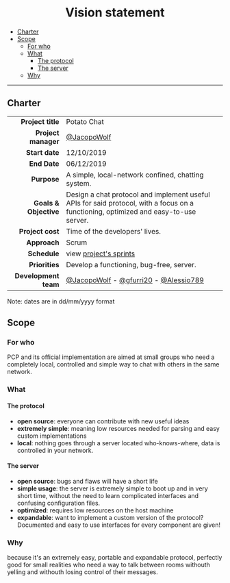 <center>
<h1> Vision statement </h1>
</center>

- [Charter](#charter)
- [Scope](#scope)
  - [For who](#for-who)
  - [What](#what)
    - [The protocol](#the-protocol)
    - [The server](#the-server)
  - [Why](#why)

---

## Charter

|                         |                                                                                                                                                                      |
| ----------------------: | :------------------------------------------------------------------------------------------------------------------------------------------------------------------- |
|       **Project title** | Potato Chat                                                                                                                                                          |
|     **Project manager** | [@JacopoWolf](https://github.com/JacopoWolf)                                                                                                                         |
|          **Start date** | 12/10/2019                                                                                                                                                           |
|            **End Date** | 06/12/2019                                                                                                                                                           |
|             **Purpose** | A simple, local-network confined, chatting system.                                                                                                                   |
|   **Goals & Objective** | Design a chat protocol and implement useful APIs for said protocol, with a focus on a functioning, optimized and easy-to-use server.                                 |
|        **Project cost** | Time of the developers' lives.                                                                                                                                       |
|            **Approach** | Scrum                                                                                                                                                                |
|            **Schedule** | view [project's sprints](https://github.com/JacopoWolf/PotatoChatProtocol/projects?utf8=%E2%9C%93&query=)                                                            |
|          **Priorities** | Develop a functioning, bug-free, server.                                                                                                                             |
| **Development<br>team** | [@JacopoWolf](https://github.com/JacopoWolf) - [@gfurri20](https://github.com/gfurri20) - [@Alessio789](https://github.com/Alessio789) |

Note: dates are in dd/mm/yyyy format

## Scope

### For who

PCP and its official implementation are aimed at small groups who need a completely local, controlled and simple way to chat with others in the same network.

### What

#### The protocol

- **open source**: everyone can contribute with new useful ideas 
- **extremely simple**: meaning low resources needed for parsing and easy custom implementations
- **local**: nothing goes through a server located who-knows-where, data is controlled in your network.

#### The server

- **open source**: bugs and flaws will have a short life
- **simple usage**: the server is extremely simple to boot up and in very short time, without the need to learn complicated interfaces and confusing configuration files.
- **optimized**: requires low resources on the host machine
- **expandable**: want to implement a custom version of the protocol? Documented and easy to use interfaces for every component are given!

### Why

because it's an extremely easy, portable and expandable protocol, perfectly good for small realities who need a way to talk between rooms withouth yelling and withouth losing control of their messages.